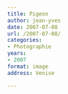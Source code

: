 ```yaml
---
title: Pigeon
author: jean-yves
date: 2007-07-08
url: /2007-07-08/
categories:
- Photographie
years:
- 2007
format: image
address: Venise

---
```

